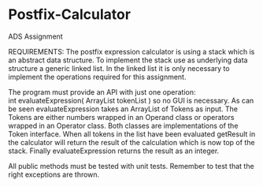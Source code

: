 # Postfix-Calculator
ADS Assignment 

REQUIREMENTS:
The postfix expression calculator is using a stack which is an abstract data structure. To implement the stack use as underlying data structure a generic linked list. In the linked list it is only necessary to implement the operations required for this assignment.

The program must provide an API with just one operation:  
int evaluateExpression( ArrayList<Token> tokenList ) 
so no GUI is necessary. 
As can be seen evaluateExpression takes an ArrayList of Tokens as input. The Tokens are either numbers wrapped in an Operand class or operators wrapped in an Operator class. Both classes are implementations of the Token interface.
When all tokens in the list have been evaluated getResult in the calculator will return the result of the calculation which is now top of the stack. 
Finally evaluateExpression returns the result as an integer.

All public methods must be tested with unit tests. Remember to test that the right exceptions are thrown.
